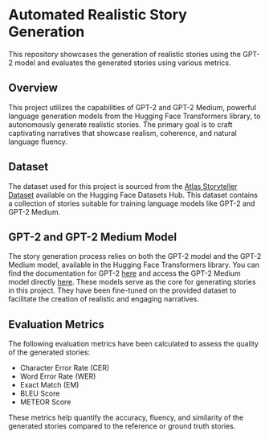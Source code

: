 # Automated Realistic Story Generation

This repository showcases the generation of realistic stories using the GPT-2 model and evaluates the generated stories using various metrics.

## Overview

This project utilizes the capabilities of GPT-2 and GPT-2 Medium, powerful language generation models from the Hugging Face Transformers library, to autonomously generate realistic stories. The primary goal is to craft captivating narratives that showcase realism, coherence, and natural language fluency.

## Dataset

The dataset used for this project is sourced from the [Atlas Storyteller Dataset](https://huggingface.co/datasets/AtlasUnified/atlas-storyteller?row=42) available on the Hugging Face Datasets Hub. This dataset contains a collection of stories suitable for training language models like GPT-2 and GPT-2 Medium.

## GPT-2 and GPT-2 Medium Model

The story generation process relies on both the GPT-2 model and the GPT-2 Medium model, available in the Hugging Face Transformers library. You can find the documentation for GPT-2 [here](https://huggingface.co/docs/transformers/model_doc/gpt2) and access the GPT-2 Medium model directly [here](https://huggingface.co/gpt2-medium). These models serve as the core for generating stories in this project. They have been fine-tuned on the provided dataset to facilitate the creation of realistic and engaging narratives.

## Evaluation Metrics

The following evaluation metrics have been calculated to assess the quality of the generated stories:
- Character Error Rate (CER)
- Word Error Rate (WER)
- Exact Match (EM)
- BLEU Score
- METEOR Score

These metrics help quantify the accuracy, fluency, and similarity of the generated stories compared to the reference or ground truth stories.


